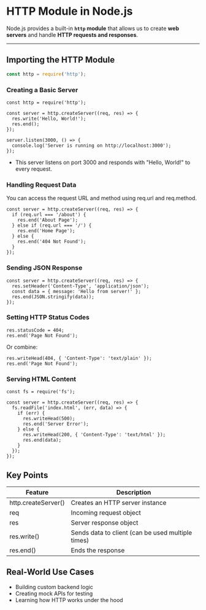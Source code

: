 # HTTP Module in Node.js

Node.js provides a built-in **`http` module** that allows us to create **web servers** and handle **HTTP requests and responses**.

---

## Importing the HTTP Module

```js
const http = require('http');
```
### Creating a Basic Server
```
const http = require('http');

const server = http.createServer((req, res) => {
  res.write('Hello, World!');
  res.end();
});

server.listen(3000, () => {
  console.log('Server is running on http://localhost:3000');
});
```
- This server listens on port 3000 and responds with "Hello, World!" to every request.

### Handling Request Data
You can access the request URL and method using req.url and req.method.
```
const server = http.createServer((req, res) => {
  if (req.url === '/about') {
    res.end('About Page');
  } else if (req.url === '/') {
    res.end('Home Page');
  } else {
    res.end('404 Not Found');
  }
});
```
### Sending JSON Response
```
const server = http.createServer((req, res) => {
  res.setHeader('Content-Type', 'application/json');
  const data = { message: 'Hello from server!' };
  res.end(JSON.stringify(data));
});
```
### Setting HTTP Status Codes
```
res.statusCode = 404;
res.end('Page Not Found');
```
Or combine:
```
res.writeHead(404, { 'Content-Type': 'text/plain' });
res.end('Page Not Found');
```
### Serving HTML Content
```
const fs = require('fs');

const server = http.createServer((req, res) => {
  fs.readFile('index.html', (err, data) => {
    if (err) {
      res.writeHead(500);
      res.end('Server Error');
    } else {
      res.writeHead(200, { 'Content-Type': 'text/html' });
      res.end(data);
    }
  });
});
```
## Key Points

| Feature              | Description                                          |
| -------------------- | ---------------------------------------------------- |
| http.createServer()  | Creates an HTTP server instance                      |
| req                  | Incoming request object                              |
| res                  | Server response object                               |
| res.write()         | Sends data to client (can be used multiple times)    |
| res.end()           | Ends the response                                    |


## Real-World Use Cases

- Building custom backend logic
- Creating mock APIs for testing
- Learning how HTTP works under the hood
